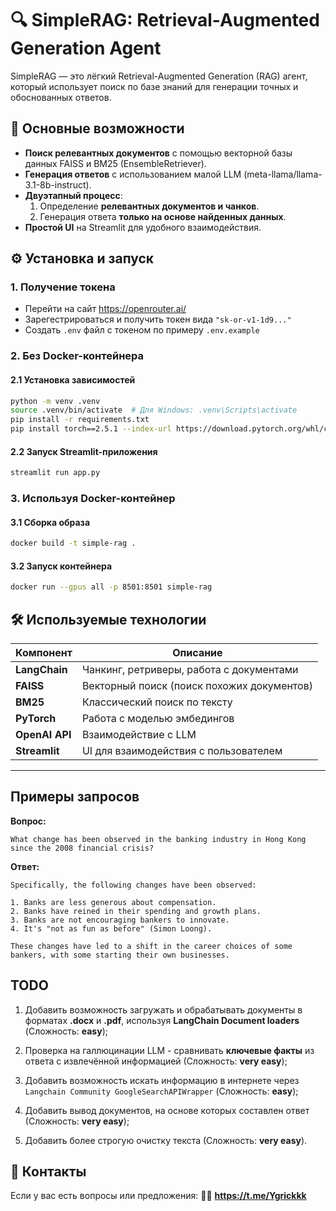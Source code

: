 # 🔍 SimpleRAG: Retrieval-Augmented Generation Agent  

SimpleRAG — это лёгкий Retrieval-Augmented Generation (RAG) агент, который использует поиск по базе знаний для генерации точных и обоснованных ответов.  

## 🚀 Основные возможности  
- **Поиск релевантных документов** с помощью векторной базы данных FAISS и BM25 (EnsembleRetriever).  
- **Генерация ответов** с использованием малой LLM (meta-llama/llama-3.1-8b-instruct).  
- **Двуэтапный процесс**:  
  1. Определение **релевантных документов и чанков**.  
  2. Генерация ответа **только на основе найденных данных**.  
- **Простой UI** на Streamlit для удобного взаимодействия.  


## ⚙️ Установка и запуск  

### 1. Получение токена

- Перейти на сайт https://openrouter.ai/
- Зарегестрироваться и получить токен вида `"sk-or-v1-1d9..."`
- Создать `.env` файл с токеном по примеру `.env.example`

### 2. Без Docker-контейнера
#### 2.1 Установка зависимостей  
```bash
python -m venv .venv
source .venv/bin/activate  # Для Windows: .venv\Scripts\activate
pip install -r requirements.txt 
pip install torch==2.5.1 --index-url https://download.pytorch.org/whl/cu121 # или другую необходимую cuda-версию для torch
```

#### 2.2 Запуск Streamlit-приложения  
```bash
streamlit run app.py
```

### 3. Используя Docker-контейнер
#### 3.1 Сборка образа 
```bash
docker build -t simple-rag .
```

#### 3.2 Запуск контейнера
```bash
docker run --gpus all -p 8501:8501 simple-rag
```

## 🛠 Используемые технологии  

| Компонент      | Описание |
|---------------|----------|
| **LangChain** | Чанкинг, ретриверы, работа с документами |
| **FAISS**     | Векторный поиск (поиск похожих документов) |
| **BM25**      | Классический поиск по тексту |
| **PyTorch**   | Работа с моделью эмбедингов |
| **OpenAI API** | Взаимодействие с LLM |
| **Streamlit** | UI для взаимодействия с пользователем |

---

## Примеры запросов  


**Вопрос:**  
```
What change has been observed in the banking industry in Hong Kong since the 2008 financial crisis?
```
**Ответ:**  
```
Specifically, the following changes have been observed:

1. Banks are less generous about compensation.
2. Banks have reined in their spending and growth plans.
3. Banks are not encouraging bankers to innovate.
4. It's "not as fun as before" (Simon Loong).

These changes have led to a shift in the career choices of some bankers, with some starting their own businesses.
```


## TODO  

1. Добавить возможность загружать и обрабатывать документы в форматах **.docx** и **.pdf**, используя **LangChain Document loaders** (Сложность: **easy**);

3. Проверка на галлюцинации LLM - cравнивать **ключевые факты** из ответа с извлечённой информацией (Сложность: **very easy**);  

4. Добавить возможность искать информацию в интернете через `Langchain Community GoogleSearchAPIWrapper` (Сложность: **easy**); 

5. Добавить вывод документов, на основе которых составлен ответ (Сложность: **very easy**);

6. Добавить более строгую очистку текста (Сложность: **very easy**).

## 📩 Контакты  
Если у вас есть вопросы или предложения: 👨‍💻 **https://t.me/Ygrickkk**  

